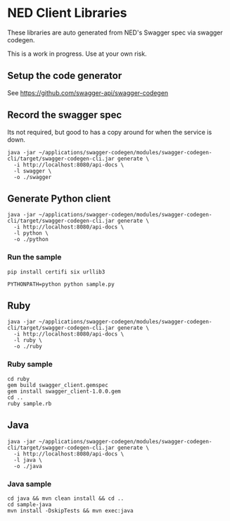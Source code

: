 # NED Client Libraries

These libraries are auto generated from NED's Swagger spec via swagger codegen.

This is a work in progress. Use at your own risk.

## Setup the code generator

See https://github.com/swagger-api/swagger-codegen

## Record the swagger spec

Its not required, but good to has a copy around for when the service is down.

    java -jar ~/applications/swagger-codegen/modules/swagger-codegen-cli/target/swagger-codegen-cli.jar generate \
      -i http://localhost:8080/api-docs \
      -l swagger \
      -o ./swagger


## Generate Python client

    java -jar ~/applications/swagger-codegen/modules/swagger-codegen-cli/target/swagger-codegen-cli.jar generate \
      -i http://localhost:8080/api-docs \
      -l python \
      -o ./python

### Run the sample

    pip install certifi six urllib3

    PYTHONPATH=python python sample.py

## Ruby

    java -jar ~/applications/swagger-codegen/modules/swagger-codegen-cli/target/swagger-codegen-cli.jar generate \
      -i http://localhost:8080/api-docs \
      -l ruby \
      -o ./ruby

### Ruby sample

    cd ruby
    gem build swagger_client.gemspec
    gem install swagger_client-1.0.0.gem
    cd ..
    ruby sample.rb

## Java

    java -jar ~/applications/swagger-codegen/modules/swagger-codegen-cli/target/swagger-codegen-cli.jar generate \
      -i http://localhost:8080/api-docs \
      -l java \
      -o ./java

### Java sample

    cd java && mvn clean install && cd ..
    cd sample-java
    mvn install -DskipTests && mvn exec:java
